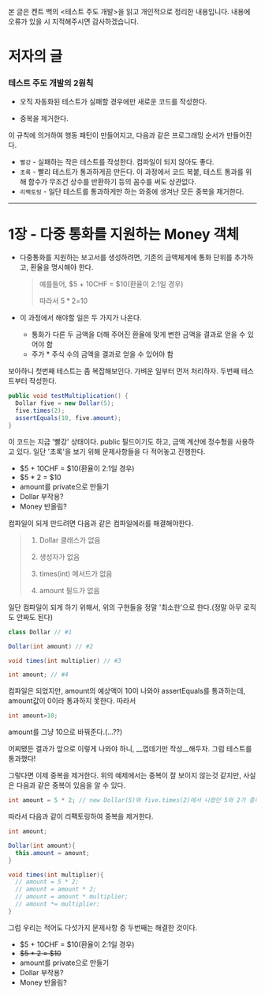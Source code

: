 본 글은 켄트 백의 <테스트 주도 개발>을 읽고 개인적으로 정리한 내용입니다. 내용에 오류가 있을 시 지적해주시면 감사하겠습니다.

# 저자의 글



### 테스트 주도 개발의 2원칙

* 오직 자동화된 테스트가 실패할 경우에만 새로운 코드를 작성한다.

* 중복을 제거한다.



이 규칙에 의거하여 행동 패턴이 만들어지고, 다음과 같은 프로그래밍 순서가 만들어진다.

* `빨강`  - 실패하는 작은 테스트를 작성한다. 컴파일이 되지 않아도 좋다.
* `초록` - 빨리 테스트가 통과하게끔 만든다. 이 과정에서 코드 복붙, 테스트 통과를 위해 함수가 무조건 상수를 반환하기 등의 꼼수를 써도 상관없다.
* `리팩토링` - 일단 테스트를 통과하게만 하는 와중에 생겨난 모든 중복을 제거한다.



----



# 1장 - 다중 통화를 지원하는 Money 객체



* 다중통화를 지원하는 보고서를 생성하려면, 기존의 금액체계에 통화 단위를 추가하고, 환율을 명시해야 한다.

  > 예를들어, $5 + 10CHF = $10(환율이 2:1일 경우)
  >
  > 따라서 $5 * 2 =$10

* 이 과정에서 해야할 일은 두 가지가 나온다.

  * 통화가 다른 두 금액을 더해 주어진 환율에 맞게 변한 금액을 결과로 얻을 수 있어야 함
  * 주가 * 주식 수의 금액을 결과로 얻을 수 있어야 함



보아하니 첫번째 테스트는 좀 복잡해보인다. 가벼운 일부터 먼저 처리하자. 두번째 테스트부터 작성한다.



```java
public void testMultiplication() {
  Dollar five = new Dollar(5);
  five.times(2);
  assertEquals(10, five.amount);
}
```

이 코드는 지금 '빨강' 상태이다. public 필드이기도 하고, 금액 계산에 정수형을 사용하고 있다. 일단 '초록'을 보기 위해 문제사항들을 다 적어놓고 진행한다.

* $5 + 10CHF = $10(환율이 2:1일 경우)
* $5 * 2 = $10
* amount를 private으로 만들기
* Dollar 부작용?
* Money 반올림?



컴파일이 되게 만드려면 다음과 같은 컴파일에러를 해결해야한다.

> 1. Dollar 클래스가 없음
>
> 2. 생성자가 없음
>
> 3. times(int) 메서드가 없음
>
> 4. amount 필드가 없음



일단 컴파일이 되게 하기 위해서, 위의 구현들을 정말 '최소한'으로 한다.(정말 아무 로직도 안짜도 된다)



```java
class Dollar // #1
```

```java
Dollar(int amount) // #2
```

```java
void times(int multiplier) // #3
```

```java
int amount; // #4
```



컴파일은 되었지만, amount의 예상액이 10이 나와야 assertEquals를 통과하는데, amount값이 0이라 통과하지 못한다. 따라서



```java
int amount=10;
```



amount를 그냥 10으로 바꿔준다.(...??)

어찌됐든 결과가 앞으로 이렇게 나와야 하니, __껍데기만 작성__해두자. 그럼 테스트를 통과했다!



그렇다면 이제 중복을 제거한다. 위의 예제에서는 중복이 잘 보이지 않는것 같지만, 사실은 다음과 같은 중복이 있음을 알 수 있다.

```java
int amount = 5 * 2; // new Dollar(5)와 five.times(2)에서 나왔던 5와 2가 중복하여 등장하고 있다.
```

따라서 다음과 같이 리팩토링하여 중복을 제거한다.

```java
int amount;

Dollar(int amount){
  this.amount = amount;
}

void times(int multiplier){
  // amount = 5 * 2;
  // amount = amount * 2;
  // amount = amount * multiplier;
  // amount *= multiplier;
}
```



그럼 우리는 적어도 다섯가지 문제사항 중 두번째는 해결한 것이다.

* $5 + 10CHF = $10(환율이 2:1일 경우)
* ~~$5 * 2 = $10~~
* amount를 private으로 만들기
* Dollar 부작용?
* Money 반올림?